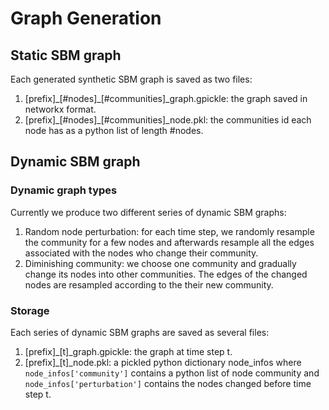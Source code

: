 # Graph Generation

## Static SBM graph
Each generated synthetic SBM graph is saved as two files:

1. [prefix]\_[#nodes]\_[#communities]_graph.gpickle: the graph saved in networkx format.
2. [prefix]\_[#nodes]\_[#communities]_node.pkl: the communities id each node has as a python list of length #nodes.

## Dynamic SBM graph
### Dynamic graph types
Currently we produce two different series of dynamic SBM graphs:

1. Random node perturbation: for each time step, we randomly resample the community for a few nodes and afterwards resample all the edges associated with the nodes who change their community.
2. Diminishing community: we choose one community and gradually change its nodes into other communities. The edges of the changed nodes are resampled according to the their new community.

### Storage
Each series of dynamic SBM graphs are saved as several files:

1. [prefix]\_[t]\_graph.gpickle: the graph at time step t.
2. [prefix]\_[t]\_node.pkl: a pickled python dictionary node_infos where `node_infos['community']` contains a python list of node community and `node_infos['perturbation']` contains the nodes changed before time step t.
